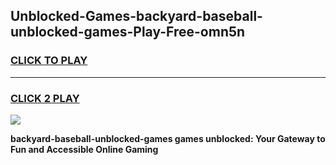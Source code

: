 
## Unblocked-Games-backyard-baseball-unblocked-games-Play-Free-omn5n
<h3>
<a href="https://premium76.site?title=backyard-baseball-unblocked-games&ref=19M">CLICK TO PLAY</a></h3>
<hr>

<h3>
<a href="https://premium76.site?title=backyard-baseball-unblocked-games&ref=19M">CLICK 2 PLAY</a>
  
</h3>

<a href="https://premium76.site?title=backyard-baseball-unblocked-games&ref=19M"><img src="https://clearcache.store/games.png"></a>


**backyard-baseball-unblocked-games games unblocked: Your Gateway to Fun and Accessible Online Gaming**
